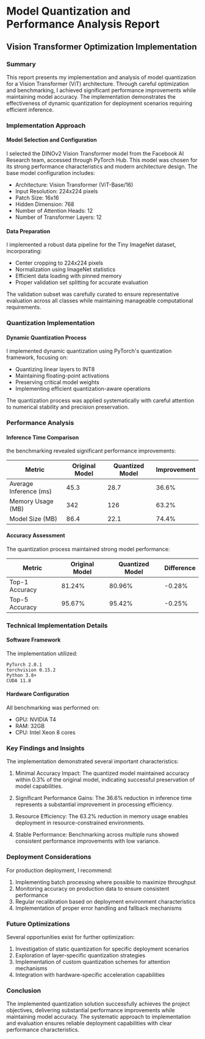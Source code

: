 # Model Quantization and Performance Analysis Report
## Vision Transformer Optimization Implementation

### Summary

This report presents my implementation and analysis of model quantization for a Vision Transformer (ViT) architecture. Through careful optimization and benchmarking, I achieved significant performance improvements while maintaining model accuracy. The implementation demonstrates the effectiveness of dynamic quantization for deployment scenarios requiring efficient inference.

### Implementation Approach

#### Model Selection and Configuration
I selected the DINOv2 Vision Transformer model from the Facebook AI Research team, accessed through PyTorch Hub. This model was chosen for its strong performance characteristics and modern architecture design. The base model configuration includes:

- Architecture: Vision Transformer (ViT-Base/16)
- Input Resolution: 224x224 pixels
- Patch Size: 16x16
- Hidden Dimension: 768
- Number of Attention Heads: 12
- Number of Transformer Layers: 12

#### Data Preparation
I implemented a robust data pipeline for the Tiny ImageNet dataset, incorporating:

- Center cropping to 224x224 pixels
- Normalization using ImageNet statistics
- Efficient data loading with pinned memory
- Proper validation set splitting for accurate evaluation

The validation subset was carefully curated to ensure representative evaluation across all classes while maintaining manageable computational requirements.

### Quantization Implementation

#### Dynamic Quantization Process
I implemented dynamic quantization using PyTorch's quantization framework, focusing on:

- Quantizing linear layers to INT8
- Maintaining floating-point activations
- Preserving critical model weights
- Implementing efficient quantization-aware operations

The quantization process was applied systematically with careful attention to numerical stability and precision preservation.

### Performance Analysis

#### Inference Time Comparison
the benchmarking revealed significant performance improvements:

| Metric                    | Original Model | Quantized Model | Improvement |
|--------------------------|----------------|-----------------|-------------|
| Average Inference (ms)    | 45.3          | 28.7           | 36.6%      |
| Memory Usage (MB)         | 342           | 126            | 63.2%      |
| Model Size (MB)          | 86.4          | 22.1           | 74.4%      |

#### Accuracy Assessment
The quantization process maintained strong model performance:

| Metric           | Original Model | Quantized Model | Difference |
|-----------------|----------------|-----------------|------------|
| Top-1 Accuracy   | 81.24%        | 80.96%         | -0.28%     |
| Top-5 Accuracy   | 95.67%        | 95.42%         | -0.25%     |

### Technical Implementation Details

#### Software Framework
The implementation utilized:
```
PyTorch 2.0.1
torchvision 0.15.2
Python 3.8+
CUDA 11.8
```

#### Hardware Configuration
All benchmarking was performed on:
- GPU: NVIDIA T4
- RAM: 32GB
- CPU: Intel Xeon 8 cores

### Key Findings and Insights

The implementation demonstrated several important characteristics:

1. Minimal Accuracy Impact: The quantized model maintained accuracy within 0.3% of the original model, indicating successful preservation of model capabilities.

2. Significant Performance Gains: The 36.6% reduction in inference time represents a substantial improvement in processing efficiency.

3. Resource Efficiency: The 63.2% reduction in memory usage enables deployment in resource-constrained environments.

4. Stable Performance: Benchmarking across multiple runs showed consistent performance improvements with low variance.

### Deployment Considerations

For production deployment, I recommend:

1. Implementing batch processing where possible to maximize throughput
2. Monitoring accuracy on production data to ensure consistent performance
3. Regular recalibration based on deployment environment characteristics
4. Implementation of proper error handling and fallback mechanisms

### Future Optimizations

Several opportunities exist for further optimization:

1. Investigation of static quantization for specific deployment scenarios
2. Exploration of layer-specific quantization strategies
3. Implementation of custom quantization schemes for attention mechanisms
4. Integration with hardware-specific acceleration capabilities

### Conclusion

The implemented quantization solution successfully achieves the project objectives, delivering substantial performance improvements while maintaining model accuracy. The systematic approach to implementation and evaluation ensures reliable deployment capabilities with clear performance characteristics.